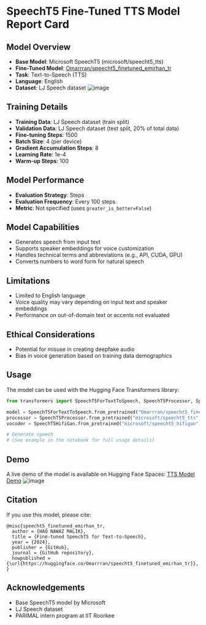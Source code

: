 
# SpeechT5 Fine-Tuned TTS Model Report Card

## Model Overview
- **Base Model**: Microsoft SpeechT5 (microsoft/speecht5_tts)
- **Fine-Tuned Model**: [Omarrran/speecht5_finetuned_emirhan_tr](https://huggingface.co/Omarrran/speecht5_finetuned_emirhan_tr)
- **Task**: Text-to-Speech (TTS)
- **Language**: English
- **Dataset**: LJ Speech dataset
![image](https://github.com/user-attachments/assets/379e05e0-2add-4a79-9c90-19bf420d71cd)

## Training Details
- **Training Data**: LJ Speech dataset (train split)
- **Validation Data**: LJ Speech dataset (test split, 20% of total data)
- **Fine-tuning Steps**: 1500
- **Batch Size**: 4 (per device)
- **Gradient Accumulation Steps**: 8
- **Learning Rate**: 1e-4
- **Warm-up Steps**: 100

## Model Performance
- **Evaluation Strategy**: Steps
- **Evaluation Frequency**: Every 100 steps
- **Metric**: Not specified (uses `greater_is_better=False`)

## Model Capabilities
- Generates speech from input text
- Supports speaker embeddings for voice customization
- Handles technical terms and abbreviations (e.g., API, CUDA, GPU)
- Converts numbers to word form for natural speech

## Limitations
- Limited to English language
- Voice quality may vary depending on input text and speaker embeddings
- Performance on out-of-domain text or accents not evaluated

## Ethical Considerations
- Potential for misuse in creating deepfake audio
- Bias in voice generation based on training data demographics

## Usage
The model can be used with the Hugging Face Transformers library:

```python
from transformers import SpeechT5ForTextToSpeech, SpeechT5Processor, SpeechT5HifiGan

model = SpeechT5ForTextToSpeech.from_pretrained("Omarrran/speecht5_finetuned_emirhan_tr")
processor = SpeechT5Processor.from_pretrained("microsoft/speecht5_tts")
vocoder = SpeechT5HifiGan.from_pretrained("microsoft/speecht5_hifigan")

# Generate speech
# (See example in the notebook for full usage details)
```

## Demo
A live demo of the model is available on Hugging Face Spaces:
[TTS Model Demo](https://huggingface.co/spaces/Omarrran/tts_model_demo)
![image](https://github.com/user-attachments/assets/57740df8-230c-474f-9a10-51ab4f780fb4)

## Citation
If you use this model, please cite:
```
@misc{speecht5_finetuned_emirhan_tr,
  author = {HAQ NAWAZ MALIK},
  title = {Fine-tuned SpeechT5 for Text-to-Speech},
  year = {2024},
  publisher = {GitHub},
  journal = {GitHub repository},
  howpublished = {\url{https://huggingface.co/Omarrran/speecht5_finetuned_emirhan_tr}},
}
```

## Acknowledgements
- Base SpeechT5 model by Microsoft
- LJ Speech dataset
- PARIMAL intern program at IIT Roorkee

